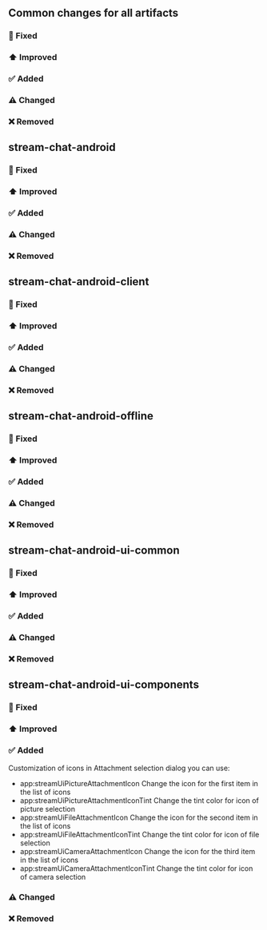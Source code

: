 ## Common changes for all artifacts
### 🐞 Fixed

### ⬆️ Improved

### ✅ Added

### ⚠️ Changed

### ❌ Removed


## stream-chat-android
### 🐞 Fixed

### ⬆️ Improved

### ✅ Added

### ⚠️ Changed

### ❌ Removed

## stream-chat-android-client
### 🐞 Fixed

### ⬆️ Improved

### ✅ Added

### ⚠️ Changed

### ❌ Removed

## stream-chat-android-offline
### 🐞 Fixed

### ⬆️ Improved

### ✅ Added

### ⚠️ Changed

### ❌ Removed

## stream-chat-android-ui-common
### 🐞 Fixed

### ⬆️ Improved

### ✅ Added

### ⚠️ Changed

### ❌ Removed

## stream-chat-android-ui-components
### 🐞 Fixed

### ⬆️ Improved

### ✅ Added
Customization of icons in Attachment selection dialog
you can use:
- app:streamUiPictureAttachmentIcon
Change the icon for the first item in the list of icons
- app:streamUiPictureAttachmentIconTint
Change the tint color for icon of picture selection
- app:streamUiFileAttachmentIcon
Change the icon for the second item in the list of icons
- app:streamUiFileAttachmentIconTint
Change the tint color for icon of file selection
- app:streamUiCameraAttachmentIcon
Change the icon for the third item in the list of icons
- app:streamUiCameraAttachmentIconTint
Change the tint color for icon of camera selection

### ⚠️ Changed

### ❌ Removed
